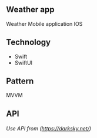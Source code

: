 ## Weather app
Weather Mobile application IOS

## Technology
- Swift
- SwiftUI

## Pattern
MVVM

## API 
###### Use API from (https://darksky.net/)
